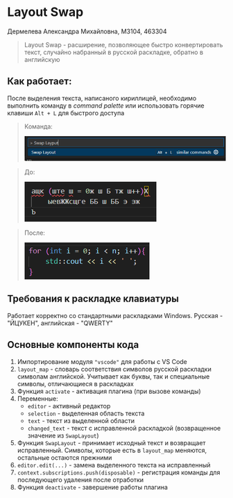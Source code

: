 # Layout Swap

Дермелева Александра Михайловна, M3104, 463304

> Layout Swap - расширение, позволяющее быстро конвертировать текст, случайно набранный в русской раскладке, обратно в английскую

## Как работает:

После выделения текста, написаного кириллицей, необходимо выполнить команду в *command palette* или использовать горячие клавиши `Alt + L` для быстрого доступа

>Команда:
>
>![Command](images/command.png) 

>До:
>
>![Before](images/before.png)

>После:
>
>![After](images/after.png)


## Требования к раскладке клавиатуры

Работает корректно со стандартными раскладками Windows. Русская - "ЙЦУКЕН", английская - "QWERTY"


## Основные компоненты кода

1. Импортирование модуля `"vscode"` для работы с VS Code
2. `layout_map` - словарь соответствия символов русской раскладки символам английской. Учитывает как буквы, так и специальные символы, отличающиеся в раскладках
3. Функция `activate` - активация плагина (при вызове команды)
4. Переменные:
    - `editor` - активный редактор
    - `selection` - выделенная область текста
    - `text` - текст из выделенной области
    - `changed_text` - текст с исправленной раскладкой (возвращенное значение из `SwapLayout`)
5. Функция `SwapLayout` - принимает исходный текст и возвращает исправленный. Символы, которые есть в `layout_map` меняются, остальные остаются прежними
6. `editor.edit(...)` - замена выделенного текста на исправленный
7. `context.subscriptions.push(disposable)` - регистрация команды для последующего удаления после отработки
8. Функция `deactivate` - завершение работы плагина